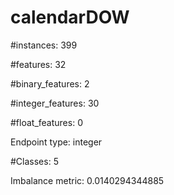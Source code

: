# calendarDOW

#instances: 399

#features: 32

  #binary_features: 2

  #integer_features: 30

  #float_features: 0

Endpoint type: integer

#Classes: 5

Imbalance metric: 0.0140294344885

